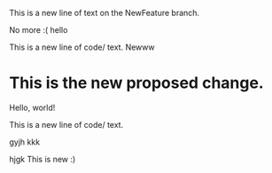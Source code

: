 
This is a new line of text on the NewFeature branch.



No more :( hello


This is a new line of code/ text.
Newww

# This is the new proposed change.
Hello, world!


This is a new line of code/ text.

gyjh
kkk

hjgk
This is new :)